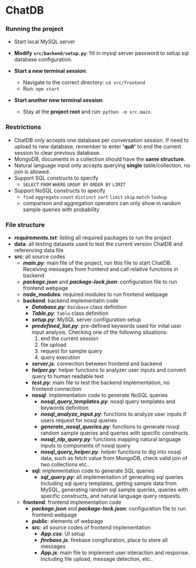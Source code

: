 # ChatDB

### Running the project

+ Start local MySQL server

+ **Modify  `src/backend/setup.py`**: fill in mysql server password to setup sql database configuration.

+ **Start a new terminal session**:
  - Navigate to the correct directory: `cd src/frontend`
  - Run: `npm start`

+ **Start another new terminal session**:
  - Stay at the **project root** and run: `python -m src.main`.



### Restrictions

+ ChatDB only accepts one database per conversation session. If need to upload to new database, remember to enter **'quit'** to end the current session to clear previous database.
+ MongoDB, documents in a collection should have the **same structure**.
+ Natural language input only accepts querying **single** table/collection, no join is allowed.
+ Support SQL constructs to specify
  + `SELECT` `FROM` `WHERE` `GROUP BY` `ORDER BY` `LIMIT`
+ Support NoSQL constructs to specify
  + `find` `aggregate` `count` `distinct` `sort` `limit` `skip` `match` `lookup`
  + comparison and aggregation operators can only show in random sample queries with probability



### File structure

+ ***requirements.txt***:  listing all required packages to run the project
+ **data**: all testing datasets used to test the current version ChatDB and referencing data file
+ **src**: all source codes
  + ***main.py***: main file of the project, run this file to start ChatDB. Receiving messages from frontend and call relative functions in backend
  + ***package.json*** and ***package-lock.json***: configuration file to run frontend webpage
  + **node_modules**: required modules to run frontend webpage
  + **backend**: backend implementatin code
    + ***Database.py***: `Database` class definition
    + ***Table.py***: `Table` class definition
    + ***setup.py***: MySQL server configuration setup
    + ***predefined_list.py***: pre-defined keywords used for inital user input analysis. Checking one of the following situations:
      1. end the current session
      2. file upload
      3. request for sample query
      4. query execution
    + ***server.js***: connection between frontend and backend
    + ***helper.py***: helper functions to analyzer user inputs and convert query to human readable text
    + ***test.py***: main file to test the backend implementation, no frontend connection
    + **nosql**: implementation code to generate NoSQL queries
      + ***nosql_query_templates.py***: nosql query templates and keywords definition
      + ***nosql_analyze_input.py***: functions to analyze user inputs if users request for nosql queries
      + ***generate_nosql_queries.py***: functions to generate nosql random sample queries and queries with specific constructs.
      + ***nosql_nlp_query.py***: functions mapping natural language inputs to components of nosql query
      + ***nosql_query_helper.py***: helper functions to dig into nosql data, such as fetch value from MongoDB, check valid join of two collections etc..
    + **sql**: implementation code to generate SQL queries
      + ***sql_query.py***: all implementation of generating sql queries. Including sql query templates, getting sample data from MySQL, generating random sql sample queries, queries with specific constructs, and natural language query requests.
  + **frontend**: frontend implementation code
    + ***package.json*** and ***package-lock.json***: configuration file to run frontend webpage
    + **public**: elements of webpage
    + **src**: all source codes of frontend implementation
      + ***App.css***: UI setup
      + ***firebase.js***: firebase congifuration, place to store all messages
      + ***App.js***: main file to implement user interaction and response. Including file upload, message detection, etc..